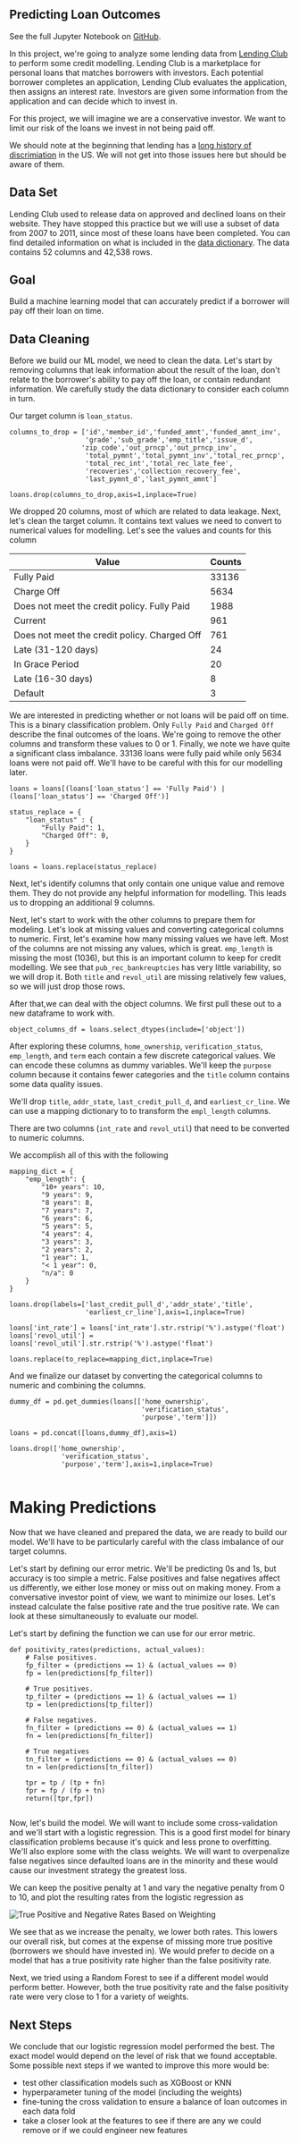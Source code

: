 ## Predicting Loan Outcomes

See the full Jupyter Notebook on [GitHub](https://github.com/joshfuchs/DataScience_projects/blob/master/Credit_Modelling.ipynb). 

In this project, we're going to analyze some lending data from [Lending Club](https://www.lendingclub.com/) to perform some credit modelling. Lending Club is a marketplace for personal loans that matches borrowers with investors. Each potential borrower completes an application, Lending Club evaluates the application, then assigns an interest rate. Investors are given some information from the application and can decide which to invest in. 

For this project, we will imagine we are a conservative investor. We want to limit our risk of the loans we invest in not being paid off. 

We should note at the beginning that lending has a [long history of discrimiation](https://www.investopedia.com/the-history-of-lending-discrimination-5076948) in the US. We will not get into those issues here but should be aware of them.  

## Data Set 
Lending Club used to release data on approved and declined loans on their website. They have stopped this practice but we will use a subset of data from 2007 to 2011, since most of these loans have been completed. You can find detailed information on what is included in the [data dictionary](https://docs.google.com/spreadsheets/d/191B2yJ4H1ZPXq0_ByhUgWMFZOYem5jFz0Y3by_7YBY4/edit?usp=sharing). The data contains 52 columns and 42,538 rows. 

## Goal
Build a machine learning model that can accurately predict if a borrower will pay off their loan on time.

## Data Cleaning

Before we build our ML model, we need to clean the data. Let's start by removing columns that leak information about the result of the loan, don't relate to the borrower's ability to pay off the loan, or contain redundant information. We carefully study the data dictionary to consider each column in turn.

Our target column is ```loan_status```. 

```
columns_to_drop = ['id','member_id','funded_amnt','funded_amnt_inv',
                   'grade','sub_grade','emp_title','issue_d',
                  'zip_code','out_prncp','out_prncp_inv',
                   'total_pymnt','total_pymnt_inv','total_rec_prncp',
                   'total_rec_int','total_rec_late_fee',
                   'recoveries','collection_recovery_fee',
                   'last_pymnt_d','last_pymnt_amnt']

loans.drop(columns_to_drop,axis=1,inplace=True)
```

We dropped 20 columns, most of which are related to data leakage. Next, let's clean the target column. It contains text values we need to convert to numerical values for modelling. Let's see the values and counts for this column 

| Value                                        | Counts |
|----------------------------------------------|--------|
| Fully Paid                                   | 33136  |
| Charge Off                                   | 5634   |
| Does not meet the credit policy. Fully Paid  | 1988   |
| Current                                      | 961    |
| Does not meet the credit policy. Charged Off | 761    |
| Late (31-120 days)                           | 24     |
| In Grace Period                              | 20     |
| Late (16-30 days)                            | 8      |
| Default                                      | 3      |



We are interested in predicting whether or not loans will be paid off on time. This is a binary classification problem. Only ```Fully Paid``` and ```Charged Off``` describe the final outcomes of the loans. We're going to remove the other columns and transform these values to 0 or 1. Finally, we note we have quite a significant class imbalance. 33136 loans were fully paid while only 5634 loans were not paid off. We'll have to be careful with this for our modelling later. 

```
loans = loans[(loans['loan_status'] == 'Fully Paid') | (loans['loan_status'] == 'Charged Off')]

status_replace = {
    "loan_status" : {
        "Fully Paid": 1,
        "Charged Off": 0,
    }
}

loans = loans.replace(status_replace)
```
Next, let's identify columns that only contain one unique value and remove them. They do not provide any helpful information for modelling. This leads us to dropping an additional 9 columns. 

Next, let's start to work with the other columns to prepare them for modeling. Let's look at missing values and converting categorical columns to numeric. First, let's examine how many missing values we have left. Most of the columns are not missing any values, which is great. ```emp_length``` is missing the most (1036), but this is an important column to keep for credit modelling. We see that ```pub_rec_bankreuptcies``` has very little variability, so we will drop it. Both ```title``` and ```revol_util``` are missing relatively few values, so we will just drop those rows. 

After that,we can deal with the object columns. We first pull these out to a new dataframe to work with. 

```
object_columns_df = loans.select_dtypes(include=['object'])
```

After exploring these columns, ```home_ownership```, ```verification_status```, ```emp_length```, and ```term``` each contain a few discrete categorical values. We can encode these columns as dummy variables. We'll keep the ```purpose``` column because it contains fewer categories and the ```title``` column contains some data quality issues. 

We'll drop ```title```, ```addr_state```, ```last_credit_pull_d```, and ```earliest_cr_line```. We can use a mapping dictionary to to transform the ```empl_length``` columns.

There are two columns (```int_rate``` and ```revol_util```) that need to be converted to numeric columns. 

We accomplish all of this with the following

```
mapping_dict = {
    "emp_length": {
        "10+ years": 10,
        "9 years": 9,
        "8 years": 8,
        "7 years": 7,
        "6 years": 6,
        "5 years": 5,
        "4 years": 4,
        "3 years": 3,
        "2 years": 2,
        "1 year": 1,
        "< 1 year": 0,
        "n/a": 0
    }
}

loans.drop(labels=['last_credit_pull_d','addr_state','title',
                   'earliest_cr_line'],axis=1,inplace=True)

loans['int_rate'] = loans['int_rate'].str.rstrip('%').astype('float')
loans['revol_util'] = loans['revol_util'].str.rstrip('%').astype('float')

loans.replace(to_replace=mapping_dict,inplace=True)
```

And we finalize our dataset by converting the categorical columns to numeric and combining the columns.

```
dummy_df = pd.get_dummies(loans[['home_ownership',
                                 'verification_status',
                                 'purpose','term']])

loans = pd.concat([loans,dummy_df],axis=1)

loans.drop(['home_ownership',
             'verification_status',
             'purpose','term'],axis=1,inplace=True)
 
```


# Making Predictions

Now that we have cleaned and prepared the data, we are ready to build our model. We'll have to be particularly careful with the class imbalance of our target columns. 

Let's start by defining our error metric. We'll be predicting 0s and 1s, but accuracy is too simple a metric. False positives and false negatives affect us differently, we either lose money or miss out on making money. From a conversative investor point of view, we want to minimize our loses. Let's instead calculate the false positive rate and the true positive rate. We can look at these simultaneously to evaluate our model.

Let's start by defining the function we can use for our error metric.

```
def positivity_rates(predictions, actual_values):
    # False positives.
    fp_filter = (predictions == 1) & (actual_values == 0)
    fp = len(predictions[fp_filter])

    # True positives.
    tp_filter = (predictions == 1) & (actual_values == 1)
    tp = len(predictions[tp_filter])

    # False negatives.
    fn_filter = (predictions == 0) & (actual_values == 1)
    fn = len(predictions[fn_filter])

    # True negatives
    tn_filter = (predictions == 0) & (actual_values == 0)
    tn = len(predictions[tn_filter])

    tpr = tp / (tp + fn)
    fpr = fp / (fp + tn)
    return([tpr,fpr])
    
```

Now, let's build the model. We will want to include some cross-validation and we'll start with a logistic regression. This is a good first model for binary classification problems because it's quick and less prone to overfitting. We'll also explore some with the class weights. We will want to overpenalize false negatives since defaulted loans are in the minority and these would cause our investment strategy the greatest loss. 

We can keep the positive penalty at 1 and vary the negative penalty from 0 to 10, and plot the resulting rates from the logistic regression as 

![True Positive and Negative Rates Based on Weighting](/docs/assets/predicting_loan_outcomes_rates.png)

We see that as we increase the penalty, we lower both rates. This lowers our overall risk, but comes at the expense of missing more true positive (borrowers we should have invested in). We would prefer to decide on a model that has a true positivity rate higher than the false positivity rate. 

Next, we tried using a Random Forest to see if a different model would perform better. However, both the true positivity rate and the false positivity rate were very close to 1 for a variety of weights. 

## Next Steps
We conclude that our logistic regression model performed the best. The exact model would depend on the level of risk that we found acceptable. Some possible next steps if we wanted to improve this more would be:

- test other classification models such as XGBoost or KNN
- hyperparameter tuning of the model (including the weights)
- fine-tuning the cross validation to ensure a balance of loan outcomes in each data fold
- take a closer look at the features to see if there are any we could remove or if we could engineer new features
   


